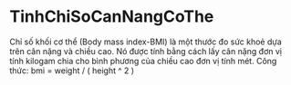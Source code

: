 # TinhChiSoCanNangCoThe
Chỉ số khối cơ thể (Body mass index-BMI) là một thước đo sức khoẻ dựa trên cân nặng và chiều cao. 
Nó được tính bằng cách lấy cân nặng đơn vị tính kilogam chia cho bình phương của chiều cao đơn vị tính mét.
Công thức: bmi = weight / ( height ^ 2 )
